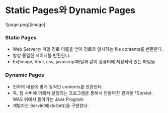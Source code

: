 # Static Pages와 Dynamic Pages

![page.png][image] 
### Static Pages
 - Web Server는 파일 경로 이름을 받아 경로와 일치하는 file contents를 반환한다.
 - 항상 동일한 페이지를 반환한다.
 - Ex)Image, html, css, javascript파일과 같이 컴퓨터에 저장되어 있는 파일들
 
 ### Dynamic Pages
 - 인자의 내용에 맞게 동적인 contents를 반환한다.
 - 즉, 웹 서버에 의해서 실행되는 프로그램을 통해서 만들어진 결과물 *Servlet: WAS 위에서 돌아가는 Java Program
 - 개발자는 Servlet에 doGet()을 구현한다.

